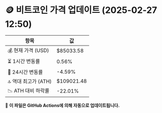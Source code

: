 # 🪙 비트코인 가격 업데이트 (2025-02-27 12:50)

| 항목                | 값 |
|--------------------|----------------|
| 💰 현재 가격 (USD) | $85033.58 |
| ⏳ 1시간 변동률    | 0.56% |
| 📆 24시간 변동률   | -4.59% |
| 🔝 역대 최고가 (ATH) | $109021.48 |
| 📉 ATH 대비 하락률 | -22.01% |

🔄 **이 파일은 GitHub Actions에 의해 자동으로 업데이트됩니다.**
